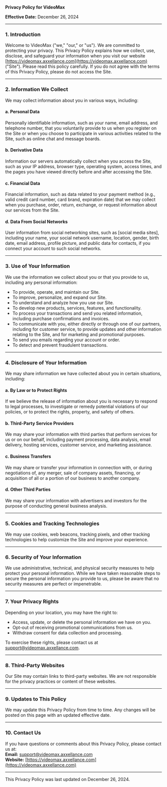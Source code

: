 **Privacy Policy for VideoMax**  

**Effective Date:** December 26, 2024  

---

### **1. Introduction**  
Welcome to VideoMax ("we," "our," or "us"). We are committed to protecting your privacy. This Privacy Policy explains how we collect, use, disclose, and safeguard your information when you visit our website [https://videomax.axxellance.com](https://videomax.axxellance.com) ("Site"). Please read this policy carefully. If you do not agree with the terms of this Privacy Policy, please do not access the Site.  

---

### **2. Information We Collect**  
We may collect information about you in various ways, including:  

#### **a. Personal Data**  
Personally identifiable information, such as your name, email address, and telephone number, that you voluntarily provide to us when you register on the Site or when you choose to participate in various activities related to the Site, such as online chat and message boards.  

#### **b. Derivative Data**  
Information our servers automatically collect when you access the Site, such as your IP address, browser type, operating system, access times, and the pages you have viewed directly before and after accessing the Site.  

#### **c. Financial Data**  
Financial information, such as data related to your payment method (e.g., valid credit card number, card brand, expiration date) that we may collect when you purchase, order, return, exchange, or request information about our services from the Site.  

#### **d. Data From Social Networks**  
User information from social networking sites, such as [social media sites], including your name, your social network username, location, gender, birth date, email address, profile picture, and public data for contacts, if you connect your account to such social networks.  

---

### **3. Use of Your Information**  
We use the information we collect about you or that you provide to us, including any personal information:  

- To provide, operate, and maintain our Site.  
- To improve, personalize, and expand our Site.  
- To understand and analyze how you use our Site.  
- To develop new products, services, features, and functionality.  
- To process your transactions and send you related information, including purchase confirmations and invoices.  
- To communicate with you, either directly or through one of our partners, including for customer service, to provide updates and other information relating to the Site, and for marketing and promotional purposes.  
- To send you emails regarding your account or order.  
- To detect and prevent fraudulent transactions.  

---

### **4. Disclosure of Your Information**  
We may share information we have collected about you in certain situations, including:  

#### **a. By Law or to Protect Rights**  
If we believe the release of information about you is necessary to respond to legal processes, to investigate or remedy potential violations of our policies, or to protect the rights, property, and safety of others.  

#### **b. Third-Party Service Providers**  
We may share your information with third parties that perform services for us or on our behalf, including payment processing, data analysis, email delivery, hosting services, customer service, and marketing assistance.  

#### **c. Business Transfers**  
We may share or transfer your information in connection with, or during negotiations of, any merger, sale of company assets, financing, or acquisition of all or a portion of our business to another company.  

#### **d. Other Third Parties**  
We may share your information with advertisers and investors for the purpose of conducting general business analysis.  

---

### **5. Cookies and Tracking Technologies**  
We may use cookies, web beacons, tracking pixels, and other tracking technologies to help customize the Site and improve your experience.  

---

### **6. Security of Your Information**  
We use administrative, technical, and physical security measures to help protect your personal information. While we have taken reasonable steps to secure the personal information you provide to us, please be aware that no security measures are perfect or impenetrable.  

---

### **7. Your Privacy Rights**  
Depending on your location, you may have the right to:  

- Access, update, or delete the personal information we have on you.  
- Opt-out of receiving promotional communications from us.  
- Withdraw consent for data collection and processing.  

To exercise these rights, please contact us at [support@videomax.axxellance.com](mailto:support@videomax.axxellance.com).  

---

### **8. Third-Party Websites**  
Our Site may contain links to third-party websites. We are not responsible for the privacy practices or content of these websites.  

---

### **9. Updates to This Policy**  
We may update this Privacy Policy from time to time. Any changes will be posted on this page with an updated effective date.  

---

### **10. Contact Us**  
If you have questions or comments about this Privacy Policy, please contact us at:  
**Email:** [support@videomax.axxellance.com](mailto:support@videomax.axxellance.com)  
**Website:** [https://videomax.axxellance.com](https://videomax.axxellance.com)  

---

This Privacy Policy was last updated on December 26, 2024.